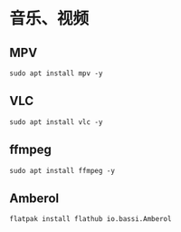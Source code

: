 # 音乐、视频


## MPV

```
sudo apt install mpv -y
```

## VLC

```
sudo apt install vlc -y
```

## ffmpeg

```
sudo apt install ffmpeg -y
```

## Amberol

```bash
flatpak install flathub io.bassi.Amberol
```